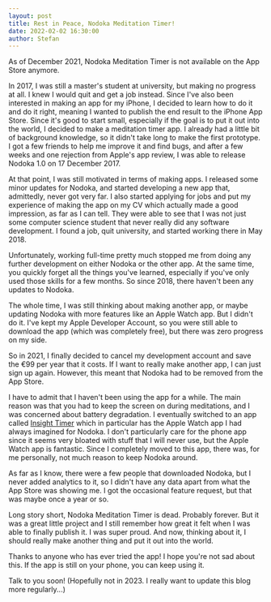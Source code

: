 ```yaml
---
layout: post
title: Rest in Peace, Nodoka Meditation Timer!
date: 2022-02-02 16:30:00
author: Stefan
---
```


As of December 2021, Nodoka Meditation Timer is not available on the App Store anymore.

In 2017, I was still a master's student at university, but making no progress at all. I knew I would quit and get a job instead. Since I've also been interested in making an app for my iPhone, I decided to learn how to do it and do it right, meaning I wanted to publish the end result to the iPhone App Store. Since it's good to start small, especially if the goal is to put it out into the world, I decided to make a meditation timer app. I already had a little bit of background knowledge, so it didn't take long to make the first prototype. I got a few friends to help me improve it and find bugs, and after a few weeks and one rejection from Apple's app review, I was able to release Nodoka 1.0 on 17 December 2017.

At that point, I was still motivated in terms of making apps. I released some minor updates for Nodoka, and started developing a new app that, admittedly, never got very far. I also started applying for jobs and put my experience of making the app on my CV which actually made a good impression, as far as I can tell. They were able to see that I was not just some computer science student that never really did any software development. I found a job, quit university, and started working there in May 2018.

Unfortunately, working full-time pretty much stopped me from doing any further development on either Nodoka or the other app. At the same time, you quickly forget all the things you've learned, especially if you've only used those skills for a few months. So since 2018, there haven't been any updates to Nodoka.

The whole time, I was still thinking about making another app, or maybe updating Nodoka with more features like an Apple Watch app. But I didn't do it. I've kept my Apple Developer Account, so you were still able to download the app (which was completely free), but there was zero progress on my side.

So in 2021, I finally decided to cancel my development account and save the €99 per year that it costs. If I want to really make another app, I can just sign up again. However, this meant that Nodoka had to be removed from the App Store.

I have to admit that I haven't been using the app for a while. The main reason was that you had to keep the screen on during meditations, and I was concerned about battery degradation. I eventually switched to an app called [Insight Timer](https://insighttimer.com) which in particular has the Apple Watch app I had always imagined for Nodoka. I don't particularly care for the phone app since it seems very bloated with stuff that I will never use, but the Apple Watch app is fantastic. Since I completely moved to this app, there was, for me personally, not much reason to keep Nodoka around.

As far as I know, there were a few people that downloaded Nodoka, but I never added analytics to it, so I didn't have any data apart from what the App Store was showing me. I got the occasional feature request, but that was maybe once a year or so.

Long story short, Nodoka Meditation Timer is dead. Probably forever. But it was a great little project and I still remember how great it felt when I was able to finally publish it. I was super proud. And now, thinking about it, I should really make another thing and put it out into the world.

Thanks to anyone who has ever tried the app! I hope you're not sad about this. If the app is still on your phone, you can keep using it.

Talk to you soon! (Hopefully not in 2023. I really want to update this blog more regularly...)
